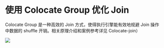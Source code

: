 # 使用 Colocate Group 优化 Join

Colocate Group 是一种高效的 Join 方式，使得执行引擎能有效地规避 Join 操作中数据的 shuffle 开销。相关原理介绍和案例参考详见 Colocate-join）

![](static/Y36kb9S7io25OZx5AKZcg4m3nVh.png)
